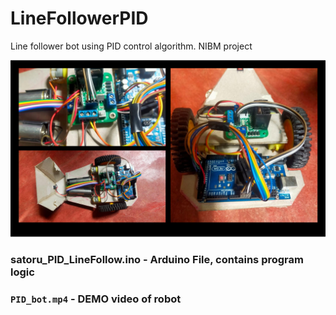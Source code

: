 # LineFollowerPID
Line follower bot using PID control algorithm. NIBM  project

![alt text](resources/cover.PNG "Cover")

### satoru_PID_LineFollow.ino - Arduino File, contains program logic

### `PID_bot.mp4` - DEMO video of robot

